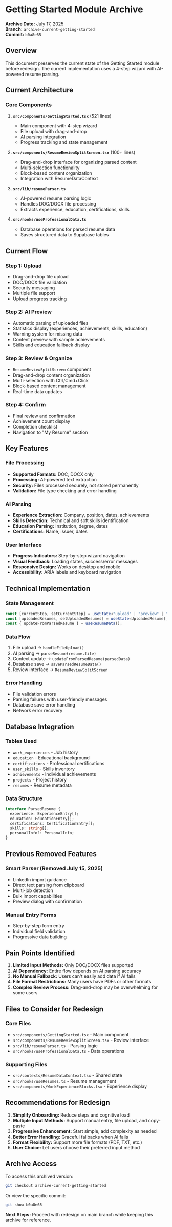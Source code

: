 # Getting Started Module Archive

**Archive Date:** July 17, 2025  
**Branch:** `archive-current-getting-started`  
**Commit:** `b0a8e65`

## Overview

This document preserves the current state of the Getting Started module before redesign. The current implementation uses a 4-step wizard with AI-powered resume parsing.

## Current Architecture

### Core Components

1. **`src/components/GettingStarted.tsx`** (521 lines)
   - Main component with 4-step wizard
   - File upload with drag-and-drop
   - AI parsing integration
   - Progress tracking and state management

2. **`src/components/ResumeReviewSplitScreen.tsx`** (100+ lines)
   - Drag-and-drop interface for organizing parsed content
   - Multi-selection functionality
   - Block-based content organization
   - Integration with ResumeDataContext

3. **`src/lib/resumeParser.ts`**
   - AI-powered resume parsing logic
   - Handles DOC/DOCX file processing
   - Extracts experience, education, certifications, skills

4. **`src/hooks/useProfessionalData.ts`**
   - Database operations for parsed resume data
   - Saves structured data to Supabase tables

## Current Flow

### Step 1: Upload
- Drag-and-drop file upload
- DOC/DOCX file validation
- Security messaging
- Multiple file support
- Upload progress tracking

### Step 2: AI Preview
- Automatic parsing of uploaded files
- Statistics display (experiences, achievements, skills, education)
- Warning system for missing data
- Content preview with sample achievements
- Skills and education fallback display

### Step 3: Review & Organize
- `ResumeReviewSplitScreen` component
- Drag-and-drop content organization
- Multi-selection with Ctrl/Cmd+Click
- Block-based content management
- Real-time data updates

### Step 4: Confirm
- Final review and confirmation
- Achievement count display
- Completion checklist
- Navigation to "My Resume" section

## Key Features

### File Processing
- **Supported Formats:** DOC, DOCX only
- **Processing:** AI-powered text extraction
- **Security:** Files processed securely, not stored permanently
- **Validation:** File type checking and error handling

### AI Parsing
- **Experience Extraction:** Company, position, dates, achievements
- **Skills Detection:** Technical and soft skills identification
- **Education Parsing:** Institution, degree, dates
- **Certifications:** Name, issuer, dates

### User Interface
- **Progress Indicators:** Step-by-step wizard navigation
- **Visual Feedback:** Loading states, success/error messages
- **Responsive Design:** Works on desktop and mobile
- **Accessibility:** ARIA labels and keyboard navigation

## Technical Implementation

### State Management
```typescript
const [currentStep, setCurrentStep] = useState<"upload" | "preview" | "review" | "confirm">("upload");
const [uploadedResumes, setUploadedResumes] = useState<UploadedResume[]>([]);
const { updateFromParsedResume } = useResumeData();
```

### Data Flow
1. File upload → `handleFileUpload()`
2. AI parsing → `parseResume(resume.file)`
3. Context update → `updateFromParsedResume(parsedData)`
4. Database save → `saveParsedResumeData()`
5. Review interface → `ResumeReviewSplitScreen`

### Error Handling
- File validation errors
- Parsing failures with user-friendly messages
- Database save error handling
- Network error recovery

## Database Integration

### Tables Used
- `work_experiences` - Job history
- `education` - Educational background
- `certifications` - Professional certifications
- `user_skills` - Skills inventory
- `achievements` - Individual achievements
- `projects` - Project history
- `resumes` - Resume metadata

### Data Structure
```typescript
interface ParsedResume {
  experience: ExperienceEntry[];
  education: EducationEntry[];
  certifications: CertificationEntry[];
  skills: string[];
  personalInfo?: PersonalInfo;
}
```

## Previous Removed Features

### Smart Parser (Removed July 15, 2025)
- LinkedIn import guidance
- Direct text parsing from clipboard
- Multi-job detection
- Bulk import capabilities
- Preview dialog with confirmation

### Manual Entry Forms
- Step-by-step form entry
- Individual field validation
- Progressive data building

## Pain Points Identified

1. **Limited Input Methods:** Only DOC/DOCX files supported
2. **AI Dependency:** Entire flow depends on AI parsing accuracy
3. **No Manual Fallback:** Users can't easily add data if AI fails
4. **File Format Restrictions:** Many users have PDFs or other formats
5. **Complex Review Process:** Drag-and-drop may be overwhelming for some users

## Files to Consider for Redesign

### Core Files
- `src/components/GettingStarted.tsx` - Main component
- `src/components/ResumeReviewSplitScreen.tsx` - Review interface
- `src/lib/resumeParser.ts` - Parsing logic
- `src/hooks/useProfessionalData.ts` - Data operations

### Supporting Files
- `src/contexts/ResumeDataContext.tsx` - Shared state
- `src/hooks/useResumes.ts` - Resume management
- `src/components/WorkExperienceBlocks.tsx` - Experience display

## Recommendations for Redesign

1. **Simplify Onboarding:** Reduce steps and cognitive load
2. **Multiple Input Methods:** Support manual entry, file upload, and copy-paste
3. **Progressive Enhancement:** Start simple, add complexity as needed
4. **Better Error Handling:** Graceful fallbacks when AI fails
5. **Format Flexibility:** Support more file formats (PDF, TXT, etc.)
6. **User Choice:** Let users choose their preferred input method

## Archive Access

To access this archived version:
```bash
git checkout archive-current-getting-started
```

Or view the specific commit:
```bash
git show b0a8e65
```

**Next Steps:** Proceed with redesign on main branch while keeping this archive for reference.